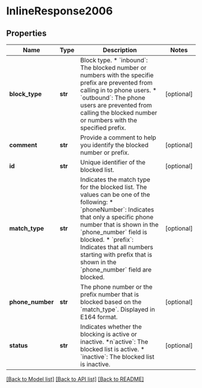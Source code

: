 # InlineResponse2006

## Properties
Name | Type | Description | Notes
------------ | ------------- | ------------- | -------------
**block_type** | **str** | Block type.  * &#x60;inbound&#x60;: The blocked number or numbers with the specifie prefix are prevented from calling in to phone users.  * &#x60;outbound&#x60;: The phone users  are prevented from calling the blocked number or numbers with the specified prefix. | [optional] 
**comment** | **str** | Provide a comment to help you identify the blocked number or prefix. | [optional] 
**id** | **str** | Unique identifier of the blocked list. | [optional] 
**match_type** | **str** | Indicates the match type for the blocked list. The values can be one of the following:  * &#x60;phoneNumber&#x60;: Indicates that only a specific phone number that is shown in the &#x60;phone_number&#x60; field is blocked.  * &#x60;prefix&#x60;: Indicates that all numbers starting with prefix that is shown in the &#x60;phone_number&#x60; field are blocked. | [optional] 
**phone_number** | **str** | The phone number or the prefix number that is blocked based on the &#x60;match_type&#x60;. Displayed in E164 format. | [optional] 
**status** | **str** | Indicates whether the blocking is active or inactive.  *n&#x60;active&#x60;: The blocked list is active.  * &#x60;inactive&#x60;: The blocked list is inactive. | [optional] 

[[Back to Model list]](../README.md#documentation-for-models) [[Back to API list]](../README.md#documentation-for-api-endpoints) [[Back to README]](../README.md)

